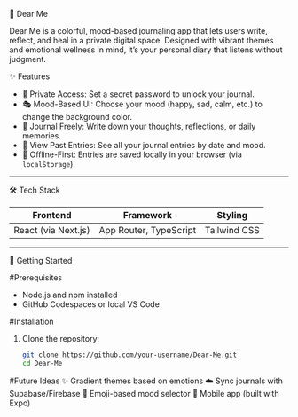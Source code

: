 🌈 Dear Me

Dear Me is a colorful, mood-based journaling app that lets users write, reflect, and heal in a private digital space. Designed with vibrant themes and emotional wellness in mind, it’s your personal diary that listens without judgment.

✨ Features

- 🔐 Private Access: Set a secret password to unlock your journal.
- 🎭 Mood-Based UI: Choose your mood (happy, sad, calm, etc.) to change the background color.
- 📝 Journal Freely: Write down your thoughts, reflections, or daily memories.
- 📆 View Past Entries: See all your journal entries by date and mood.
- 💖 Offline-First: Entries are saved locally in your browser (via `localStorage`).

---

🛠 Tech Stack

| Frontend      | Framework     | Styling       |
|---------------|---------------|---------------|
| React (via Next.js) | App Router, TypeScript | Tailwind CSS |

---

🚀 Getting Started

#Prerequisites

- Node.js and npm installed
- GitHub Codespaces or local VS Code

#Installation

1. Clone the repository:
   ```bash
   git clone https://github.com/your-username/Dear-Me.git
   cd Dear-Me

#Future Ideas
✨ Gradient themes based on emotions
☁️ Sync journals with Supabase/Firebase
🎨 Emoji-based mood selector
📲 Mobile app (built with Expo)
